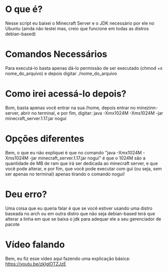 # O que é?
Nesse script eu baixei o Minecraft Server e o JDK necessário por ele no Ubuntu (ainda não testei mas, creio que funcione em todas as distros debian-based)
# Comandos Necessários
Para executá-lo basta apenas dá-lo permissão de ser executado (chmod +x nome_do_arquivo) e depois digitar ./nome_do_arquivo
# Como irei acessá-lo depois?
Bom, basta apenas você entrar na sua /home, depois entrar no minezinn-server, abrir no terminal, e por fim, digitar:
 java -Xmx1024M -Xms1024M -jar minecraft_server.1.17.jar nogui 
# Opções diferentes
Bem, o que eu não expliquei é que no comando  "java -Xmx1024M -Xms1024M -jar minecraft_server.1.17.jar nogui" é que o 1024M são a quantidade de MB de ram que irá ser dedicada ao minecraft server, e que você pode alterar, e por fim, que você pode executar com gui (ou seja, sem ser apenas no terminal) apenas tirando o comando nogui!
# Deu erro?
Uma coisa que eu queria falar é que se você estiver usando uma distro baseada no arch ou em outra distro que não seja debian-based terá que alterar a linha em que se baixa o jdk para adequar ele a seu gerenciador de pacote
# Vídeo falando
Bem, eu fiz esse vídeo aqui fazendo uma explicação básica: 
https://youtu.be/zkIglOTZJzE
